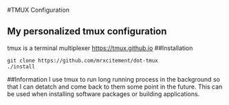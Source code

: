 #TMUX Configuration
## My personalized tmux configuration
tmux is a terminal multiplexer
https://tmux.github.io
##Installation
```
git clone https://github.com/mrxcitement/dot-tmux
./install
```
##Information
I use tmux to run long running process in the background so that I can detatch and come back to them some point in the future. This can be used when installing software packages or building applications.  
